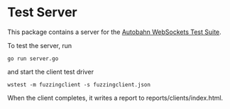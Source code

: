 # Test Server

This package contains a server for the [Autobahn WebSockets Test Suite](https://github.com/crossbario/autobahn-testsuite).

To test the server, run

    go run server.go

and start the client test driver

    wstest -m fuzzingclient -s fuzzingclient.json

When the client completes, it writes a report to reports/clients/index.html.
